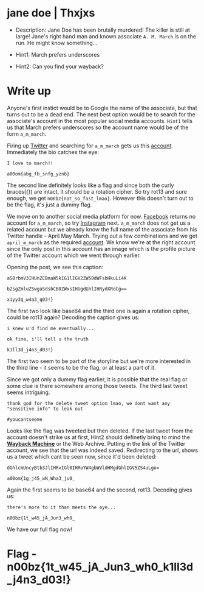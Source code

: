 # jane doe | Thxjxs

- Description: Jane Doe has been brutally murdered! The killer is still at large! Jane's right hand man and known associate `A. M. March` is on the run. He might know something... 

- Hint1: March prefers underscores
- Hint2: Can you find your wayback?

# Write up

Anyone's first instict would be to Google the name of the associate, but that turns out to be a dead end. The next best option would be to search for the associate's account in the most popular social media accounts. `Hint1` tells us that March prefers underscores so the account name would be of the form `a_m_march`.

Firing up [Twitter](https://twitter.com) and searching for `a_m_march` gets us this [account](https://twitter.com/A_M_March). Immediately the bio catches the eye: 
```
I love to march!!

a00om{abg_fb_snfg_yznb}
```
The second line definitely looks like a flag and since both the curly braces({}) are intact, it should be a rotation cipher. So try rot13 and sure enough, we get `n00bz{not_so_fast_lmao}`. However this doesn't turn out to be the flag, it's just a dummy flag.

We move on to another social media platform for now. [Facebook](https://www.facebook.com) returns no account for `a_m_march`, so try [Instagram](https://www.instagram.com) next. `a_m_march` does not get us a related account but we already know the full name of the associate from his Twitter handle - April May March. Trying out a few combinations and we get `april_m_march` as the required [account](https://www.instagram.com/april_m_march/). We know we're at the right account since the only post in this account has an image which is the profile picture of the Twitter account which we went through earlier.

Opening the post, we see this caption:
```
aSBrbmV3IHUnZCBmaW5kIG1lIGV2ZW50dWFsbHkuLi4K

b2sgZmluZSwgaSdsbCB0ZWxsIHUgdGhlIHRydXRoCg==

x1yy3q_w4a3_q03!}
```
The first two look like base64 and the third one is again a rotation cipher, could be rot13 again? Decoding the caption gives us:
```
i knew u'd find me eventually...

ok fine, i'll tell u the truth

k1ll3d_j4n3_d03!}
```
The first two seem to be part of the storyline but we're more interested in the third line - it seems to be the flag, or at least a part of it. 

Since we got only a dummy flag earlier, it is possible that the real flag or some clue is there somewhere among those tweets. The third last tweet seems intriguing. 
```
thank god for the delete tweet option lmao, we dont want any "sensitive info" to leak out

#youcantseeme
```
Looks like the flag was tweeted but then deleted. If the last tweet from the account doesn't strike us at first, Hint2 should definetly bring to mind the [**Wayback Machine**](https://archive.org/web/) or the Web Archive. Putting in the link of the Twitter account, we see that the url was indeed saved. Redirecting to the url, shows us a tweet which cant be seen now, since it'd been deleted:

```
dGhlcmUncyBtb3JlIHRvIGl0IHRoYW4gbWVldHMgdGhlIGV5ZS4uLgo=

a00om{1g_j45_wN_Wha3_ju0_
```
Again the first seems to be base64 and the second, rot13. Decoding gives us:
```
there's more to it than meets the eye...

n00bz{1t_w45_jA_Jun3_wh0_
```
We have our full flag now!

# Flag - n00bz{1t_w45_jA_Jun3_wh0_k1ll3d_j4n3_d03!}